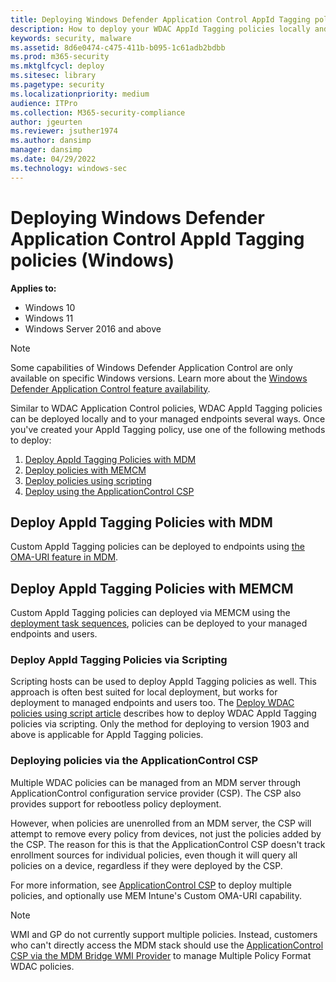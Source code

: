 ```yaml
---
title: Deploying Windows Defender Application Control AppId Tagging policies (Windows)
description: How to deploy your WDAC AppId Tagging policies locally and globally within your managed environment
keywords: security, malware
ms.assetid: 8d6e0474-c475-411b-b095-1c61adb2bdbb
ms.prod: m365-security
ms.mktglfcycl: deploy
ms.sitesec: library
ms.pagetype: security
ms.localizationpriority: medium
audience: ITPro
ms.collection: M365-security-compliance
author: jgeurten
ms.reviewer: jsuther1974
ms.author: dansimp
manager: dansimp
ms.date: 04/29/2022
ms.technology: windows-sec
---
```


# Deploying Windows Defender Application Control AppId Tagging policies (Windows)

**Applies to:**

-   Windows 10
-   Windows 11
-   Windows Server 2016 and above

> [!NOTE]
> Some capabilities of Windows Defender Application Control are only available on specific Windows versions. Learn more about the [Windows Defender Application Control feature availability](../feature-availability.md).

Similar to WDAC Application Control policies, WDAC AppId Tagging policies can be deployed locally and to your managed endpoints several ways. Once you've created your AppId Tagging policy, use one of the following methods to deploy:

1. [Deploy AppId Tagging Policies with MDM](#deploy-appid-tagging-policies-with-mdm)
1. [Deploy policies with MEMCM](#deploy-appid-tagging-policies-with-memcm)
1. [Deploy policies using scripting](#deploy-appid-tagging-policies-via-scripting)
1. [Deploy using the ApplicationControl CSP](#deploying-policies-via-the-applicationcontrol-csp)

## Deploy AppId Tagging Policies with MDM

Custom AppId Tagging policies can be deployed to endpoints using [the OMA-URI feature in MDM](../deploy-windows-defender-application-control-policies-using-intune.md#deploy-wdac-policies-with-custom-oma-uri). 

## Deploy AppId Tagging Policies with MEMCM

Custom AppId Tagging policies can deployed via MEMCM using the [deployment task sequences](/deployment/deploy-windows-defender-application-control-policies-with-memcm.md#deploy-custom-wdac-policies-using-packagesprograms-or-task-sequences), policies can be deployed to your managed endpoints and users. 

### Deploy AppId Tagging Policies via Scripting

Scripting hosts can be used to deploy AppId Tagging policies as well. This approach is often best suited for local deployment, but works for deployment to managed endpoints and users too. The [Deploy WDAC policies using script article](/deployment/deploy-wdac-policies-with-script.md) describes how to deploy WDAC AppId Tagging policies via scripting. Only the method for deploying to version 1903 and above is applicable for AppId Tagging policies. 

### Deploying policies via the ApplicationControl CSP

Multiple WDAC policies can be managed from an MDM server through ApplicationControl configuration service provider (CSP). The CSP also provides support for rebootless policy deployment.

However, when policies are unenrolled from an MDM server, the CSP will attempt to remove every policy from devices, not just the policies added by the CSP. The reason for this is that the ApplicationControl CSP doesn't track enrollment sources for individual policies, even though it will query all policies on a device, regardless if they were deployed by the CSP.

For more information, see [ApplicationControl CSP](/windows/client-management/mdm/applicationcontrol-csp) to deploy multiple policies, and optionally use MEM Intune's Custom OMA-URI capability.

> [!NOTE]
> WMI and GP do not currently support multiple policies. Instead, customers who can't directly access the MDM stack should use the [ApplicationControl CSP via the MDM Bridge WMI Provider](/windows/client-management/mdm/applicationcontrol-csp#powershell-and-wmi-bridge-usage-guidance) to manage Multiple Policy Format WDAC policies.
